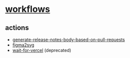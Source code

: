 # [workflows](https://github.com/hrdtbs/workflows/tree/main/.github/workflows)

## actions


- [generate-release-notes-body-based-on-pull-requests](https://github.com/matsuri-tech/generate-release-notes-body-based-on-pull-requests)
- [figma2svg](https://github.com/hrdtbs/figma2svg)
- [wait-for-vercel](https://github.com/hrdtbs/wait-for-vercel) (deprecated)
